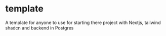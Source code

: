 # template
A template for anyone to use for starting there project with Nextjs, tailwind shadcn and backend in Postgres 
